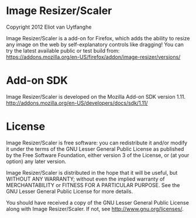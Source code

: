 Image Resizer/Scaler
=====
Copyright 2012 Eliot van Uytfanghe

Image Resizer/Scaler is a add-on for Firefox, which adds the ability to resize any image on the web by self-explanatory controls like dragging! 
You can try the latest available public or test build from: https://addons.mozilla.org/en-US/firefox/addon/image-resizer/versions/


Add-on SDK
=====
Image Resizer/Scaler is developed on the Mozilla Add-on SDK version 1.11.
http://addons.mozilla.org/en-US/developers/docs/sdk/1.11/


License
=====
Image Resizer/Scaler is free software: you can redistribute it and/or modify
it under the terms of the GNU Lesser General Public License as published by
the Free Software Foundation, either version 3 of the License, or
(at your option) any later version.

Image Resizer/Scaler is distributed in the hope that it will be useful,
but WITHOUT ANY WARRANTY; without even the implied warranty of
MERCHANTABILITY or FITNESS FOR A PARTICULAR PURPOSE. See the
GNU Lesser General Public License for more details.

You should have received a copy of the GNU Lesser General Public License
along with Image Resizer/Scaler. If not, see <http://www.gnu.org/licenses/>.
